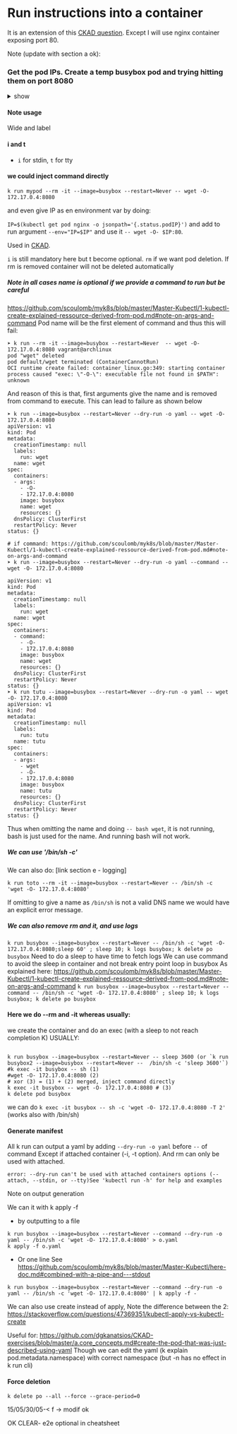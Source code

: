 # Run instructions into a container

It is an extension of this [CKAD question](https://github.com/dgkanatsios/CKAD-exercises/blob/master/f.services.md#get-the-pod-ips-create-a-temp-busybox-pod-and-trying-hitting-them-on-port-8080).
Except I will use nginx container exposing port 80.

Note (update with section a ok):


### Get the pod IPs. Create a temp busybox pod and trying hitting them on port 8080

<details><summary>show</summary>
<p>


```bash
kubectl get pods -l app=foo -o wide # 'wide' will show pod IPs
kubectl run busybox --image=busybox --restart=Never -it --rm -- sh
wget -O- POD_IP:8080 # do not try with pod name, will not work
# try hitting all IPs to confirm that hostname is different
exit
```

</p>
</details>

#### Note usage

Wide and label

#### i and t
- `i` for stdin, `t` for tty

#### we could inject command directly 

`k run mypod --rm -it --image=busybox --restart=Never -- wget -O- 172.17.0.4:8080`

and even give IP as en environment var by doing:

`IP=$(kubectl get pod nginx -o jsonpath='{.status.podIP}')` and add to run argument 
`--env="IP=$IP"` and use it `-- wget -O- $IP:80`.

Used in [CKAD](https://github.com/scoulomb/CKAD-exercises/blob/master/a.core_concepts.md#get-nginx-pods-ip-created-in-previous-step-use-a-temp-busybox-image-to-wget-its-).

`i` is still mandatory here but  t become optional. `rm` if we want pod deletion. If rm is removed container will not be deleted automatically

##### Note in all cases name is optional if we provide a command to run but be careful

https://github.com/scoulomb/myk8s/blob/master/Master-Kubectl/1-kubectl-create-explained-ressource-derived-from-pod.md#note-on-args-and-command
Pod name will be the first element of command and thus this will fail:
    
````
➤ k run --rm -it --image=busybox --restart=Never  -- wget -O- 172.17.0.4:8080 vagrant@archlinux
pod "wget" deleted
pod default/wget terminated (ContainerCannotRun)
OCI runtime create failed: container_linux.go:349: starting container process caused "exec: \"-O-\": executable file not found in $PATH": unknown
````

And reason of this is that, first arguments give the name and is removed from command to execute.
This can lead to failure as shown below

````shell script
➤ k run --image=busybox --restart=Never --dry-run -o yaml -- wget -O- 172.17.0.4:8080
apiVersion: v1
kind: Pod
metadata:
  creationTimestamp: null
  labels:
    run: wget
  name: wget
spec:
  containers:
  - args:
    - -O-
    - 172.17.0.4:8080
    image: busybox
    name: wget
    resources: {}
  dnsPolicy: ClusterFirst
  restartPolicy: Never
status: {}

# if command: https://github.com/scoulomb/myk8s/blob/master/Master-Kubectl/1-kubectl-create-explained-ressource-derived-from-pod.md#note-on-args-and-command
➤ k run --image=busybox --restart=Never --dry-run -o yaml --command -- wget -O- 172.17.0.4:8080

apiVersion: v1
kind: Pod
metadata:
  creationTimestamp: null
  labels:
    run: wget
  name: wget
spec:
  containers:
  - command:
    - -O-
    - 172.17.0.4:8080
    image: busybox
    name: wget
    resources: {}
  dnsPolicy: ClusterFirst
  restartPolicy: Never
status: {}
➤ k run tutu --image=busybox --restart=Never --dry-run -o yaml -- wget -O- 172.17.0.4:8080
apiVersion: v1
kind: Pod
metadata:
  creationTimestamp: null
  labels:
    run: tutu
  name: tutu
spec:
  containers:
  - args:
    - wget
    - -O-
    - 172.17.0.4:8080
    image: busybox
    name: tutu
    resources: {}
  dnsPolicy: ClusterFirst
  restartPolicy: Never
status: {}
````    

Thus when omitting the name and doing `-- bash wget`,  it is not running, bash is just used for the name.
And running bash will not work. 

##### We can use '/bin/sh -c'    

We can also do: [link section e - logging]

`k run toto --rm -it --image=busybox --restart=Never -- /bin/sh -c  'wget -O- 172.17.0.4:8080'`

If omitting to give a name as `/bin/sh` is not a valid DNS name we would have an explicit error message. 


##### We can also remove rm and it, and use logs

`k run busybox --image=busybox --restart=Never -- /bin/sh -c 'wget -O- 172.17.0.4:8080;sleep 60' ; sleep 10; k logs busybox; k delete po busybox`
Need to do a sleep to have time to fetch logs
We can use command to avoid the sleep in container and not break entry point loop in busybox
As explained here: https://github.com/scoulomb/myk8s/blob/master/Master-Kubectl/1-kubectl-create-explained-ressource-derived-from-pod.md#note-on-args-and-command
`k run busybox --image=busybox --restart=Never --command -- /bin/sh -c 'wget -O- 172.17.0.4:8080' ; sleep 10; k logs busybox; k delete po busybox`

#### Here we do --rm and -it whereas usually:

we create the container and do an exec (with a sleep to not reach completion K)
USUALLY: 

````shell script

k run busybox --image=busybox --restart=Never -- sleep 3600 (or `k run busybox2 --image=busybox --restart=Never --  /bin/sh -c 'sleep 3600'`)
#k exec -it busybox -- sh (1)
#wget -O- 172.17.0.4:8080 (2)
# xor (3) = (1) + (2) merged, inject command directly
k exec -it busybox -- wget -O- 172.17.0.4:8080 # (3)
k delete pod busybox
````


we can do  `k exec -it busybox -- sh -c 'wget -O- 172.17.0.4:8080 -T 2'`
(works also with /bin/sh)

#### Generate manifest

All k run can output a yaml by adding  `--dry-run -o yaml` before `--` of command 
Except if attached container (-i, -t option). And rm can only be used with attached.

````shell script
error: --dry-run can't be used with attached containers options (--attach, --stdin, or --tty)See 'kubectl run -h' for help and examples
```` 

Note on output generation

We can it with k apply -f
- by outputting to a file 
```shell script
k run busybox --image=busybox --restart=Never --command --dry-run -o yaml -- /bin/sh -c 'wget -O- 172.17.0.4:8080' > o.yaml
k apply -f o.yaml
```
- Or one line
See https://github.com/scoulomb/myk8s/blob/master/Master-Kubectl/here-doc.md#combined-with-a-pipe-and---stdout

```
k run busybox --image=busybox --restart=Never --command --dry-run -o yaml -- /bin/sh -c 'wget -O- 172.17.0.4:8080' | k apply -f -
```

We can also use create instead of apply,
Note the difference between the 2:
https://stackoverflow.com/questions/47369351/kubectl-apply-vs-kubectl-create

Useful for: https://github.com/dgkanatsios/CKAD-exercises/blob/master/a.core_concepts.md#create-the-pod-that-was-just-described-using-yaml
Though we can edit the yaml  (k explain pod.metadata.namespace) with correct namespace (but -n has no effect in k run cli)


#### Force deletion

`k delete po --all --force --grace-period=0`


15/05/30/05-< f -> modif ok

OK CLEAR- e2e optional in cheatsheet